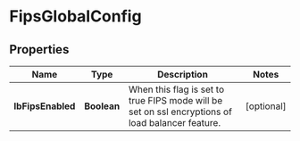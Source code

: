 # FipsGlobalConfig

## Properties
Name | Type | Description | Notes
------------ | ------------- | ------------- | -------------
**lbFipsEnabled** | **Boolean** | When this flag is set to true FIPS mode will be set on ssl encryptions of load balancer feature. |  [optional]
